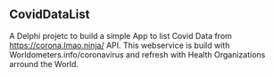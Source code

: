 ## CovidDataList

A Delphi projetc to build a simple App to list Covid Data from  https://corona.lmao.ninja/ API.
This webservice is build with Worldometers.info/coronavirus and refresh with Health Organizations arround the World.